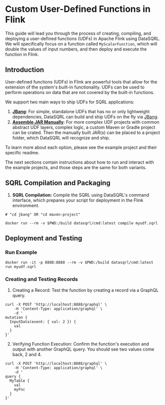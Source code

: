 
# Custom User-Defined Functions in Flink
This guide will lead you through the process of creating, compiling, and deploying a user-defined functions (UDFs) in Apache Flink using DataSQRL.
We will specifically focus on a function called `MyScalarFunction`, which will double the values of input numbers, and then deploy and execute the function in Flink.

## Introduction
User-defined functions (UDFs) in Flink are powerful tools that allow for the extension of the system's built-in functionality.
UDFs can be used to perform operations on data that are not covered by the built-in functions.

We support two main ways to ship UDFs for SQRL applications:
1. [**JBang**](./jbang): For simple, standalone UDFs that has no or only lightweight dependencies, DataSQRL can build and ship UDFs on the fly via [JBang](https://www.jbang.dev/). 
2. [**Assemble JAR Manually**](./maven-project): For more complex UDF projects with common abstract UDF layers, complex logic, a custom Maven or Gradle project can be crated.
  Then the manually built JAR(s) can be placed to a project folder, which DataSQRL will recognize and ship.  

To learn more about each option, please see the example project and their specific readme.

The next sections contain instructions about how to run and interact with the example projects, and those steps are the same for both variants.

## SQRL Compilation and Packaging
1. **SQRL Compilation:** Compile the SQRL using DataSQRL's command interface, which prepares your script for deployment in the Flink environment.

```shell
# "cd jbang" OR "cd maven-project"

docker run --rm -v $PWD:/build datasqrl/cmd:latest compile myudf.sqrl
```

## Deployment and Testing
### Run Example
```shell
docker run -it -p 8888:8888 --rm -v $PWD:/build datasqrl/cmd:latest run myudf.sqrl
```
### Creating and Testing Records
1. Creating a Record: Test the function by creating a record via a GraphQL query.
```shell
curl -X POST 'http://localhost:8888/graphql' \
    -H 'Content-Type: application/graphql' \
    -d '
mutation {
  InputData(event: { val: 2 }) {
    val
  }
}'
```

2. Verifying Function Execution: Confirm the function's execution and output with another GraphQL query. You should see two values come back, 2 and 4.

```shell
curl -X POST 'http://localhost:8888/graphql' \
    -H 'Content-Type: application/graphql' \
    -d '
query {
  MyTable {
    val
    myFnc
  }
}'
```
